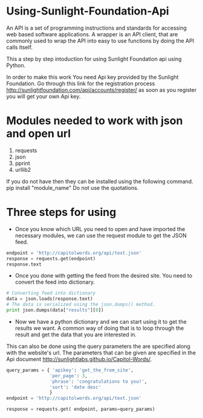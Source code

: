 # Using-Sunlight-Foundation-Api

An API is a set of  programming instructions and standards for accessing web
based software applications. A wrapper is an API client, that are commonly used
to wrap the API into easy to use functions by doing the API calls itself.

This a step by step intoduction for using Sunlight Foundation api using Python.

In order to make this work You need Api key provided by the Sunlight Foundation. Go through this link for the registration process http://sunlightfoundation.com/api/accounts/register/ as soon as you register you will get your own Api key.

# Modules needed to work with json and open url
1. requests
2. json
3. pprint
4. urllib2

If you do not have then they can be installed using the following command.
pip install "module_name"
Do not use the quotations. 

# Three steps for using 

* Once you know which URL you need to open and have imported the necessary modules,
we can use the request module to get the JSON feed.

```python
endpoint = 'http://capitolwords.org/api/text.json'
response = requests.get(endpoint)
response.text
```
* Once you done with getting the feed from the desired site. You need to convert the feed into dictionary.

```python
# Converting feed into dictionary
data = json.loads(response.text)
# The data is serialized using the json.dumps() method.
print json.dumps(data["results"][0])
```

* Now we have a python dictionary and we can start using it to get the results
we want.
A common way of doing that is to loop through the result and get the data that
you are interested in.

This can also be done using the query parameters the are specified along with the website's url. The parameters that can be given are specified in the Api document http://sunlightlabs.github.io/Capitol-Words/.

```python
query_params = { 'apikey': 'get_the_from_site',
                'per_page': 3,
                'phrase': 'congratulations to you!',
                'sort': 'date desc'
                }		       
endpoint = 'http://capitolwords.org/api/text.json'

response = requests.get( endpoint, params=query_params)
```


